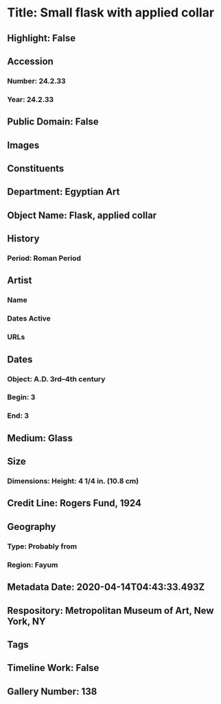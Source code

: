 # Title: Small flask with applied collar
## Highlight: False
## Accession
### Number: 24.2.33
### Year: 24.2.33
## Public Domain: False
## Images
## Constituents
## Department: Egyptian Art
## Object Name: Flask, applied collar
## History
### Period: Roman Period
## Artist
### Name
### Dates Active
### URLs
## Dates
### Object: A.D. 3rd–4th century
### Begin: 3
### End: 3
## Medium: Glass
## Size
### Dimensions: Height: 4 1/4 in. (10.8 cm)
## Credit Line: Rogers Fund, 1924
## Geography
### Type: Probably from
### Region: Fayum
## Metadata Date: 2020-04-14T04:43:33.493Z
## Respository: Metropolitan Museum of Art, New York, NY
## Tags
## Timeline Work: False
## Gallery Number: 138